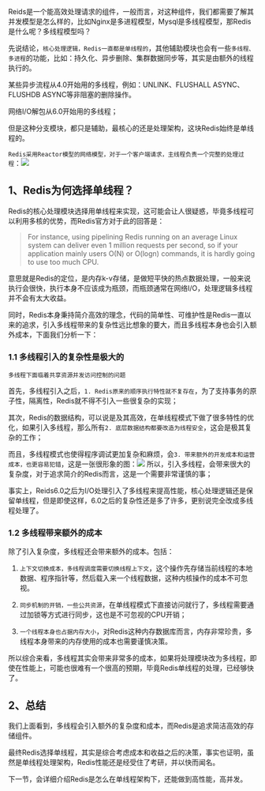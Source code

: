 
Reids是一个能高效处理请求的组件，一般而言，对这种组件，我们都需要了解其并发模型是怎么样的，比如Nginx是多进程模型，Mysql是多线程模型，那Redis是什么呢？多线程模型吗？

先说结论，`核心处理逻辑，Redis一直都是单线程的`，其他辅助模块也会有一些`多线程、多进程`的功能，比如：持久化、异步删除、集群数据同步等，其实是由额外的线程执行的。

某些异步流程从4.0开始用的多线程，例如：UNLINK、FLUSHALL ASYNC、FLUSHDB ASYNC等非阻塞的删除操作。

网络I/O解包从6.0开始用的多线程；

但是这种分支模块，都只是辅助，最核心的还是处理架构，这块Redis始终是单线程的。

`Redis采用Reactor模型的网络模型，对于一个客户端请求，主线程负责一个完整的处理过程`：![](https://image-for.oss-cn-guangzhou.aliyuncs.com/for-obsidian/Java_Study/2_%E5%AD%A6%E4%B9%A0%E7%AC%94%E8%AE%B0/1_Java%E8%AF%AD%E8%A8%80%E6%A0%B8%E5%BF%83/1_Java%E5%9F%BA%E7%A1%80/1_Java%E5%A4%8D%E4%B9%A0%E7%AC%94%E8%AE%B0/Pasted%20image%2020231021195936.png)
## 1、Redis为何选择单线程？

Redis的核心处理模块选择用单线程来实现，这可能会让人很疑惑，毕竟多线程可以利用多核的优势，而Redis官方对于此的回答是：
>For instance, using pipelining Redis running on an average Linux system can deliver even 1 million requests per second, so if your application mainly users O(N) or O(logn) commands, it is hardly going to use too much CPU.

意思就是Redis的定位，是内存k-v存储，是做短平快的热点数据处理，一般来说执行会很快，执行本身不应该成为瓶颈，而瓶颈通常在网络I/O，处理逻辑多线程并不会有太大收益。

同时，Redis本身秉持简介高效的理念，代码的简单性、可维护性是Redis一直以来的追求，引入多线程带来的复杂性远比想象的要大，而且多线程本身也会引入额外成本，下面我们分析一下：
### 1.1 多线程引入的复杂性是极大的

`多线程下面临着共享资源并发访问控制的问题`

首先，多线程引入之后，`1. Redis原来的顺序执行特性就不复存在`，为了支持事务的原子性，隔离性，Redis就不得不引入一些很复杂的实现；

其次，Redis的数据结构，可以说是及其高效，在单线程模式下做了很多特性的优化，如果引入多线程，那么所有`2. 底层数据结构都要改造为线程安全`，这会是极其复杂的工作；

而且，多线程模式也使得程序调试更加复杂和麻烦，会`3. 带来额外的开发成本和运营成本，也更容易犯错`，这是一张很形象的图：![](https://image-for.oss-cn-guangzhou.aliyuncs.com/for-obsidian/Java_Study/2_%E5%AD%A6%E4%B9%A0%E7%AC%94%E8%AE%B0/1_Java%E8%AF%AD%E8%A8%80%E6%A0%B8%E5%BF%83/1_Java%E5%9F%BA%E7%A1%80/1_Java%E5%A4%8D%E4%B9%A0%E7%AC%94%E8%AE%B0/Pasted%20image%2020231021200815.png)
所以，引入多线程，会带来很大的复杂度，对于追求简介的Redis而言，这是一个需要非常谨慎的事；

事实上，Reids6.0之后为I/O处理引入了多线程来提高性能，核心处理逻辑还是保留单线程，但是即使这样，6.0之后的复杂性还是多了许多，更别说完全改成多线程处理了。

### 1.2 多线程带来额外的成本

除了引入复杂度，多线程还会带来额外的成本。包括：

1. `上下文切换成本，多线程调度需要切换线程上下文`，这个操作先存储当前线程的本地数据、程序指针等，然后载入来一个线程数据，这种内核操作的成本不可忽视。

2. `同步机制的开销，一些公共资源`，在单线程模式下直接访问就行了，多线程需要通过加锁等方式进行同步，这也是不可忽视的CPU开销；

3. `一个线程本身也占据内存大小`，对Redis这种内存数据库而言，内存非常珍贵，多线程本身带来的内存使用的成本也需要谨慎决策。

所以综合来看，多线程其实会带来非常多的成本，如果将处理模块改为多线程，即使在性能上，可能也很难有一个很高的预期，毕竟Redis单线程的处理，已经够快了。

## 2、总结

我们上面看到，多线程会引入额外的复杂度和成本，而Redis是追求简洁高效的存储组件。

最终Redis选择单线程，其实是综合考虑成本和收益之后的决策，事实也证明，虽然是单线程处理架构，Redis性能还是经受住了考研，并以快而闻名。

下一节，会详细介绍Redis是怎么在单线程架构下，还能做到高性能，高并发。